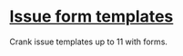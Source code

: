 # [Issue form templates](https://docs.github.com/en/communities/using-templates-to-encourage-useful-issues-and-pull-requests/syntax-for-issue-forms)

Crank issue templates up to 11 with forms.
